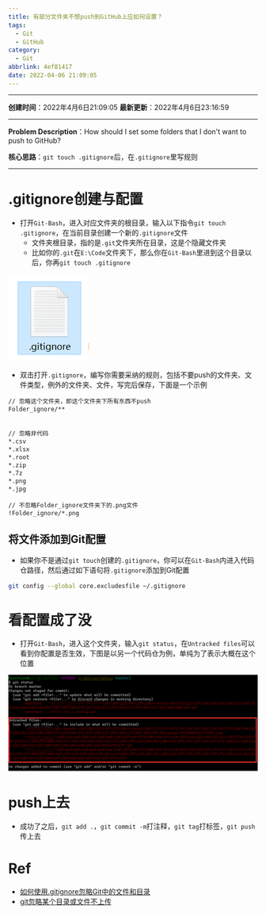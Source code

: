 ```yaml
---
title: 有部分文件夹不想push到GitHub上应如何设置？
tags:
  - Git
  - GitHub
category:
  - Git
abbrlink: 4ef81417
date: 2022-04-06 21:09:05
---
```


---

**创建时间**：2022年4月6日21:09:05
**最新更新**：2022年4月6日23:16:59

---

**Problem Description**：How should I set some folders that I don't want to push to GitHub?

**核心思路**：`git touch .gitignore`后，在`.gitignore`里写规则

---

# .gitignore创建与配置
* 打开`Git-Bash`，进入对应文件夹的根目录，输入以下指令`git touch .gitignore`，在当前目录创建一个新的`.gitignore`文件
	* 文件夹根目录，指的是`.git`文件夹所在目录，这是个隐藏文件夹
	* 比如你的`.git`在`E:\Code`文件夹下，那么你在`Git-Bash`里进到这个目录以后，你再`git touch .gitignore` 

![image-20220406231833826](有部分文件夹不想push到GitHub上应如何设置？/image-20220406231833826.png)

* 双击打开`.gitignore`，编写你需要采纳的规则，包括不要push的文件夹、文件类型，例外的文件夹、文件，写完后保存，下面是一个示例

```text
// 忽略这个文件夹，即这个文件夹下所有东西不push
Folder_ignore/**


// 忽略非代码
*.csv
*.xlsx
*.root
*.zip
*.7z
*.png
*.jpg

// 不忽略Folder_ignore文件夹下的.png文件
!Folder_ignore/*.png
```

## 将文件添加到Git配置
* 如果你不是通过`git touch`创建的`.gitignore`，你可以在`Git-Bash`内进入代码仓路径，然后通过如下语句将`.gitignore`添加到Git配置

```bash
git config --global core.excludesfile ~/.gitignore
```

# 看配置成了没

* 打开`Git-Bash`，进入这个文件夹，输入`git status`，在`Untracked files`可以看到你配置是否生效，下图是以另一个代码仓为例，单纯为了表示大概在这个位置

![image-20220406231841367](有部分文件夹不想push到GitHub上应如何设置？/image-20220406231841367.png)

# push上去
* 成功了之后，`git add .`，`git commit -m`打注释，`git tag`打标签，`git push`传上去

# Ref
* [如何使用.gitignore忽略Git中的文件和目录](https://www.myfreax.com/gitignore-ignoring-files-in-git/)
* [git忽略某个目录或文件不上传](https://blog.csdn.net/sunxiaoju/article/details/86495234)
